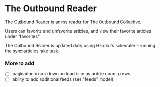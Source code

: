 
# The Outbound Reader

The Outbound Reader is an rss reader for The Outbound Collective.

Users can favorite and unfavorite articles, and view their favorite articles
under "favorites".

The Outbound Reader is updated daily using Heroku's scheduler – running the sync:articles rake task.


### More to add 
- [ ] pagination to cut down on load time as article count grows
- [ ] ability to add additional feeds (see "feeds" model)
